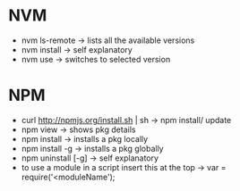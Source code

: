 # NVM

* nvm ls-remote -> lists all the available versions
* nvm install <vNumber> -> self explanatory
* nvm use <vNumber> -> switches to selected version

# NPM

* curl http://npmjs.org/install.sh | sh -> npm install/ update
* npm view <pkgName> -> shows pkg details
* npm install <pkgName> -> installs a pkg locally
* npm install <pkgName> -g -> installs a pkg globally
* npm uninstall <pkgName> [-g] -> self explanatory
* to use a module in a script insert this at the top -> var <moduleName> = require('<moduleName');
